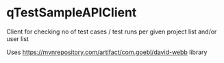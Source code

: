 # qTestSampleAPIClient
Client for checking no of test cases / test runs per given project list and/or user list 

Uses https://mvnrepository.com/artifact/com.goebl/david-webb library
